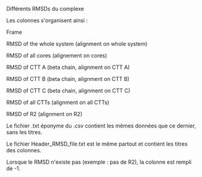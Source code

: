 Différents RMSDs du complexe





Les colonnes s'organisent ainsi :

Frame

RMSD of the whole system (alignment on whole system)

RMSD of all cores (alignement on cores)

RMSD of CTT A (beta chain, alignment on CTT A)

RMSD of CTT B (beta chain, alignment on CTT B)

RMSD of CTT C (beta chain, alignment on CTT C)

RMSD of all CTTs (alignment on all CTTs)

RMSD of R2 (alignment on R2)







Le fichier .txt éponyme du .csv contient les mêmes données que ce dernier, sans les titres.

Le fichier Header_RMSD_file.txt est le même partout et contient les titres des colonnes. 


Lorsque le RMSD n'existe pas (exemple : pas de R2), la colonne est rempli de -1. 
